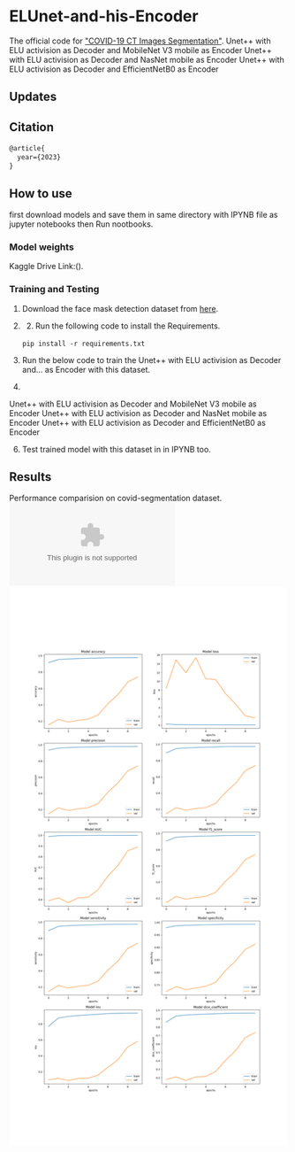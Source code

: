 # ELUnet-and-his-Encoder
The official code for ["COVID-19 CT Images Segmentation"](https://www.kaggle.com/competitions/covid-segmentation).
Unet++ with ELU activision as Decoder and MobileNet V3 mobile as  Encoder
Unet++ with ELU activision as Decoder and NasNet mobile as  Encoder
Unet++ with ELU activision as Decoder and EfficientNetB0 as  Encoder
## Updates
## Citation
```
@article{
  year={2023}
}
```
## How to use
first download models and save them in same directory with IPYNB file as jupyter notebooks then Run nootbooks.

### Model weights
Kaggle Drive Link:().

### Training and Testing
1) Download the face mask detection dataset from [here](https://www.kaggle.com/competitions/covid-segmentation).
2) 2) Run the following code to install the Requirements.

    `pip install -r requirements.txt`

3) Run the below code to train the Unet++ with ELU activision as Decoder and... as Encoder with this dataset.
4) 
Unet++ with ELU activision as Decoder and MobileNet V3 mobile as  Encoder
Unet++ with ELU activision as Decoder and NasNet mobile as  Encoder
Unet++ with ELU activision as Decoder and EfficientNetB0 as  Encoder

6) Test trained model with this dataset in in IPYNB too.

## Results
Performance comparision on covid-segmentation dataset.
![](https://github.com/mahdiasdzd/ELUnet---and-his-Encoder/blob/main/outputNas.xlsx)
![](https://github.com/mahdiasdzd/ELUnet---and-his-Encoder/blob/main/Model-Results-NAS.png)
